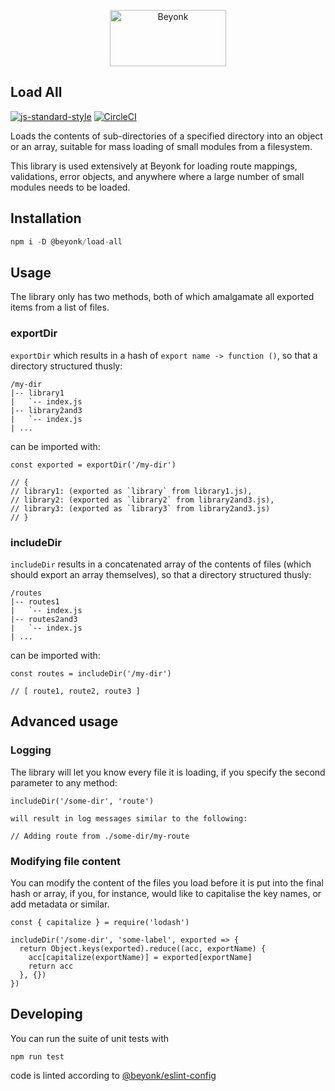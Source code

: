 <p align="center">
  <img width="186" height="90" src="https://user-images.githubusercontent.com/218949/44782765-377e7c80-ab80-11e8-9dd8-fce0e37c235b.png" alt="Beyonk" />
</p>

## Load All

[![js-standard-style](https://img.shields.io/badge/code%20style-standard-brightgreen.svg)](http://standardjs.com) [![CircleCI](https://circleci.com/gh/beyonk-adventures/load-all.svg?style=shield)](https://circleci.com/gh/beyonk-adventures/load-all)

Loads the contents of sub-directories of a specified directory into an object or an array, suitable for mass loading of small modules from a filesystem.

This library is used extensively at Beyonk for loading route mappings, validations, error objects, and anywhere where a large number of small modules needs to be loaded.

## Installation

```js
npm i -D @beyonk/load-all
```

## Usage

The library only has two methods, both of which amalgamate all exported items from a list of files.

### exportDir

`exportDir` which results in a hash of `export name -> function ()`, so that a directory structured thusly:

```
/my-dir
|-- library1
|   `-- index.js
|-- library2and3
|   `-- index.js
| ...
```

can be imported with:

```
const exported = exportDir('/my-dir')

// {
// library1: (exported as `library` from library1.js),
// library2: (exported as `library2` from library2and3.js),
// library3: (exported as `library3` from library2and3.js)
// }
```

### includeDir

`includeDir` results in a concatenated array of the contents of files (which should export an array themselves), so that a directory structured thusly:

```
/routes
|-- routes1
|   `-- index.js
|-- routes2and3
|   `-- index.js
| ...
```

can be imported with:

```
const routes = includeDir('/my-dir')

// [ route1, route2, route3 ]
```

## Advanced usage

### Logging

The library will let you know every file it is loading, if you specify the second parameter to any method:

```
includeDir('/some-dir', 'route')

will result in log messages similar to the following:

// Adding route from ./some-dir/my-route
```

### Modifying file content

You can modify the content of the files you load before it is put into the final hash or array, if you, for instance, would like to capitalise the key names, or add metadata or similar.

```
const { capitalize } = require('lodash')

includeDir('/some-dir', 'some-label', exported => {
  return Object.keys(exported).reduce((acc, exportName) {
    acc[capitalize(exportName)] = exported[exportName]
    return acc
  }, {})
})
```

## Developing

You can run the suite of unit tests with

```
npm run test
```

code is linted according to [@beyonk/eslint-config](https://npmjs.com/@beyonk/eslint-config)
